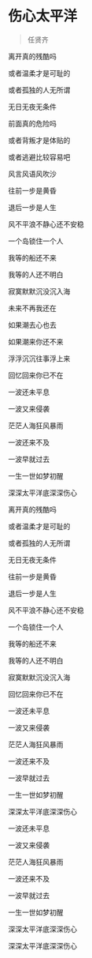# 伤心太平洋
> 任贤齐

离开真的残酷吗

或者温柔才是可耻的

或者孤独的人无所谓

无日无夜无条件

前面真的危险吗

或者背叛才是体贴的

或者逃避比较容易吧

风言风语风吹沙

往前一步是黄昏

退后一步是人生

风不平浪不静心还不安稳

一个岛锁住一个人

我等的船还不来

我等的人还不明白

寂寞默默沉没沉入海

未来不再我还在

如果潮去心也去

如果潮来你还不来

浮浮沉沉往事浮上来

回忆回来你已不在

一波还未平息

一波又来侵袭

茫茫人海狂风暴雨

一波还来不及

一波早就过去

一生一世如梦初醒

深深太平洋底深深伤心

离开真的残酷吗

或者温柔才是可耻的

或者孤独的人无所谓

无日无夜无条件

往前一步是黄昏

退后一步是人生

风不平浪不静心还不安稳

一个岛锁住一个人

我等的船还不来

我等的人还不明白

寂寞默默沉没沉入海

回忆回来你已不在

一波还未平息

一波又来侵袭

茫茫人海狂风暴雨

一波还来不及

一波早就过去

一生一世如梦初醒

深深太平洋底深深伤心

一波还未平息

一波又来侵袭

茫茫人海狂风暴雨

一波还来不及

一波早就过去

一生一世如梦初醒

深深太平洋底深深伤心

深深太平洋底深深伤心